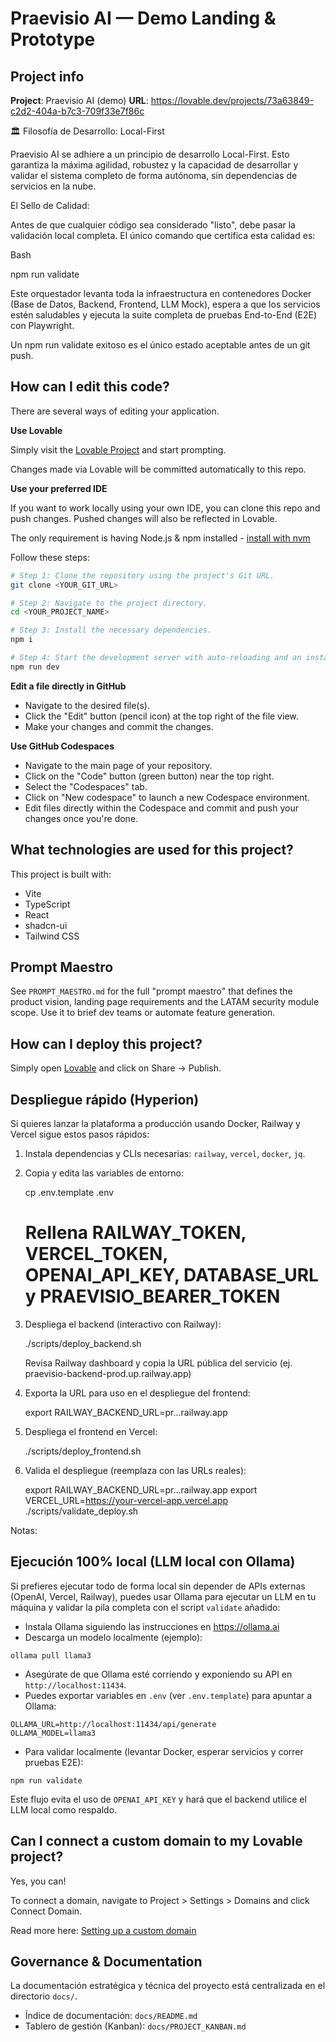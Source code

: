 # Praevisio AI — Demo Landing & Prototype

## Project info

**Project**: Praevisio AI (demo)
**URL**: https://lovable.dev/projects/73a63849-c2d2-404a-b7c3-709f33e7f86c

🏛️ Filosofía de Desarrollo: Local-First

Praevisio AI se adhiere a un principio de desarrollo Local-First. Esto garantiza la máxima agilidad, robustez y la capacidad de desarrollar y validar el sistema completo de forma autónoma, sin dependencias de servicios en la nube.

El Sello de Calidad:

Antes de que cualquier código sea considerado "listo", debe pasar la validación local completa. El único comando que certifica esta calidad es:

Bash

npm run validate

Este orquestador levanta toda la infraestructura en contenedores Docker (Base de Datos, Backend, Frontend, LLM Mock), espera a que los servicios estén saludables y ejecuta la suite completa de pruebas End-to-End (E2E) con Playwright.

Un npm run validate exitoso es el único estado aceptable antes de un git push.

## How can I edit this code?

There are several ways of editing your application.

**Use Lovable**

Simply visit the [Lovable Project](https://lovable.dev/projects/73a63849-c2d2-404a-b7c3-709f33e7f86c) and start prompting.

Changes made via Lovable will be committed automatically to this repo.

**Use your preferred IDE**

If you want to work locally using your own IDE, you can clone this repo and push changes. Pushed changes will also be reflected in Lovable.

The only requirement is having Node.js & npm installed - [install with nvm](https://github.com/nvm-sh/nvm#installing-and-updating)

Follow these steps:

```sh
# Step 1: Clone the repository using the project's Git URL.
git clone <YOUR_GIT_URL>

# Step 2: Navigate to the project directory.
cd <YOUR_PROJECT_NAME>

# Step 3: Install the necessary dependencies.
npm i

# Step 4: Start the development server with auto-reloading and an instant preview.
npm run dev
```

**Edit a file directly in GitHub**

- Navigate to the desired file(s).
- Click the "Edit" button (pencil icon) at the top right of the file view.
- Make your changes and commit the changes.

**Use GitHub Codespaces**

- Navigate to the main page of your repository.
- Click on the "Code" button (green button) near the top right.
- Select the "Codespaces" tab.
- Click on "New codespace" to launch a new Codespace environment.
- Edit files directly within the Codespace and commit and push your changes once you're done.

## What technologies are used for this project?

This project is built with:

- Vite
- TypeScript
- React
- shadcn-ui
- Tailwind CSS

## Prompt Maestro

See `PROMPT_MAESTRO.md` for the full "prompt maestro" that defines the product vision, landing page requirements and the LATAM security module scope. Use it to brief dev teams or automate feature generation.

## How can I deploy this project?

Simply open [Lovable](https://lovable.dev/projects/73a63849-c2d2-404a-b7c3-709f33e7f86c) and click on Share -> Publish.

## Despliegue rápido (Hyperion)

Si quieres lanzar la plataforma a producción usando Docker, Railway y Vercel sigue estos pasos rápidos:

1. Instala dependencias y CLIs necesarias: `railway`, `vercel`, `docker`, `jq`.
2. Copia y edita las variables de entorno:

	cp .env.template .env
	# Rellena RAILWAY_TOKEN, VERCEL_TOKEN, OPENAI_API_KEY, DATABASE_URL y PRAEVISIO_BEARER_TOKEN

3. Despliega el backend (interactivo con Railway):

	./scripts/deploy_backend.sh

	Revisa Railway dashboard y copia la URL pública del servicio (ej. praevisio-backend-prod.up.railway.app)

4. Exporta la URL para uso en el despliegue del frontend:

	export RAILWAY_BACKEND_URL=pr...railway.app

5. Despliega el frontend en Vercel:

	./scripts/deploy_frontend.sh

6. Valida el despliegue (reemplaza con las URLs reales):

	export RAILWAY_BACKEND_URL=pr...railway.app
	export VERCEL_URL=https://your-vercel-app.vercel.app
	./scripts/validate_deploy.sh

Notas:


## Ejecución 100% local (LLM local con Ollama)

Si prefieres ejecutar todo de forma local sin depender de APIs externas (OpenAI, Vercel, Railway), puedes usar Ollama para ejecutar un LLM en tu máquina y validar la pila completa con el script `validate` añadido:

- Instala Ollama siguiendo las instrucciones en https://ollama.ai
- Descarga un modelo localmente (ejemplo):

```
ollama pull llama3
```

- Asegúrate de que Ollama esté corriendo y exponiendo su API en `http://localhost:11434`.
- Puedes exportar variables en `.env` (ver `.env.template`) para apuntar a Ollama:

```
OLLAMA_URL=http://localhost:11434/api/generate
OLLAMA_MODEL=llama3
```

- Para validar localmente (levantar Docker, esperar servicios y correr pruebas E2E):

```
npm run validate
```

Este flujo evita el uso de `OPENAI_API_KEY` y hará que el backend utilice el LLM local como respaldo.


## Can I connect a custom domain to my Lovable project?

Yes, you can!

To connect a domain, navigate to Project > Settings > Domains and click Connect Domain.

Read more here: [Setting up a custom domain](https://docs.lovable.dev/tips-tricks/custom-domain#step-by-step-guide)

## Governance & Documentation

La documentación estratégica y técnica del proyecto está centralizada en el directorio `docs/`.
- Índice de documentación: `docs/README.md`
- Tablero de gestión (Kanban): `docs/PROJECT_KANBAN.md`

